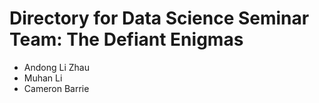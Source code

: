 # Directory for Data Science Seminar Team: The Defiant Enigmas
* Andong Li Zhau
* Muhan Li
* Cameron Barrie
